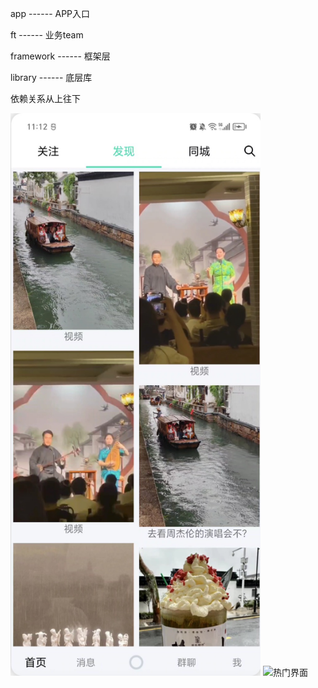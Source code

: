 app        ------  APP入口

ft         ------  业务team

framework  ------  框架层

library    ------  底层库


依赖关系从上往下

<img src="./pics/app1.jpg" alt="发现界面" width="400" height="900">
<img src="./pics/app2.jpg" alt="热门界面" width="400" height="900">